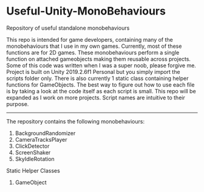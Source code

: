 # Useful-Unity-MonoBehaviours
Repository of useful standalone monobehaviours

This repo is intended for game developers, containing many of the monobehaviours that I use in my own games. Currently, most of these functions are for 2D games. These monobehaviours perform a single function on attached gameobjects making them reusable across projects. Some of this code was written when I was a super noob, please forgive me. Project is built on Unity 2019.2.6f1 Personal but you simply import the scripts folder only. There is also currently 1 static class containing helper functions for GameObjects. The best way to figure out how to use each file is by taking a look at the code itself as each script is small. This repo will be expanded as I work on more projects. Script names are intuitive to their purpose.

___

The repository contains the following monobehaviours:
1. BackgroundRandomizer
2. CameraTracksPlayer
3. ClickDetector
5. ScreenShaker
6. SkyIdleRotation



Static Helper Classes

1. GameObject